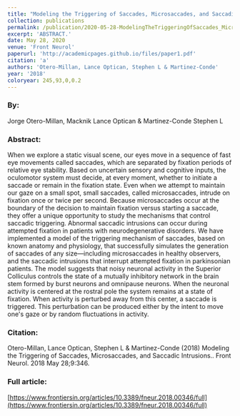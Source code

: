 ```yaml
---
title: "Modeling the Triggering of Saccades, Microsaccades, and Saccadic Intrusions."
collection: publications
permalink: /publication/2020-05-28-ModelingTheTriggeringOfSaccades_Microsaccades_AndSaccadicIntrus
excerpt: 'ABSTRACT.'
date: May 28, 2020
venue: 'Front Neurol'
paperurl: 'http://academicpages.github.io/files/paper1.pdf'
citation: 'a'
authors: 'Otero-Millan, Lance Optican, Stephen L & Martinez-Conde'
year: '2018'
coloryear: 245,93,0,0.2
---
```


### By: 
Jorge Otero-Millan, Macknik Lance Optican & Martinez-Conde Stephen L

### Abstract: 
When we explore a static visual scene, our eyes move in a sequence of fast eye movements called saccades, which are separated by fixation periods of relative eye stability. Based on uncertain sensory and cognitive inputs, the oculomotor system must decide, at every moment, whether to initiate a saccade or remain in the fixation state. Even when we attempt to maintain our gaze on a small spot, small saccades, called microsaccades, intrude on fixation once or twice per second. Because microsaccades occur at the boundary of the decision to maintain fixation versus starting a saccade, they offer a unique opportunity to study the mechanisms that control saccadic triggering. Abnormal saccadic intrusions can occur during attempted fixation in patients with neurodegenerative disorders. We have implemented a model of the triggering mechanism of saccades, based on known anatomy and physiology, that successfully simulates the generation of saccades of any size—including microsaccades in healthy observers, and the saccadic intrusions that interrupt attempted fixation in parkinsonian patients. The model suggests that noisy neuronal activity in the Superior Colliculus controls the state of a mutually inhibitory network in the brain stem formed by burst neurons and omnipause neurons. When the neuronal activity is centered at the rostral pole the system remains at a state of fixation. When activity is perturbed away from this center, a saccade is triggered. This perturbation can be produced either by the intent to move one's gaze or by random fluctuations in activity.

### Citation: 
Otero-Millan, Lance Optican, Stephen L & Martinez-Conde (2018) Modeling the Triggering of Saccades, Microsaccades, and Saccadic Intrusions.. Front Neurol. 2018 May 28;9:346. 

### Full article: 
[https://www.frontiersin.org/articles/10.3389/fneur.2018.00346/full](https://www.frontiersin.org/articles/10.3389/fneur.2018.00346/full)
